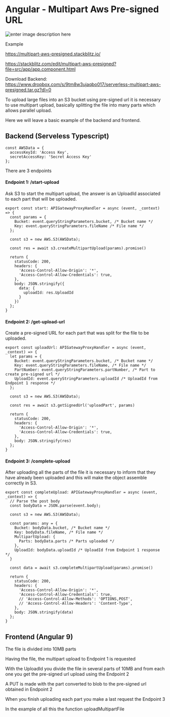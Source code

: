 # Angular - Multipart Aws Pre-signed URL
![enter image description here](https://res.cloudinary.com/du4jrqkyo/image/upload/v1609492542/multipart-aws-presigned.png)

Example

https://multipart-aws-presigned.stackblitz.io/ 

https://stackblitz.com/edit/multipart-aws-presigned?file=src/app/app.component.html 

Download Backend:
https://www.dropbox.com/s/9tm8w3ujaqbo017/serverless-multipart-aws-presigned.tar.gz?dl=0

To upload large files into an S3 bucket using pre-signed url it is necessary to use multipart upload, basically splitting the file into many parts which allows parallel upload.

Here we will leave a basic example of the backend and frontend.

## Backend (Serveless Typescript)

```
const AWSData = {
  accessKeyId: 'Access Key',
  secretAccessKey: 'Secret Access Key'
};
```

There are 3 endpoints 

#### Endpoint 1: /start-upload

Ask S3 to start the multipart upload, the answer is an UploadId associated to each part that will be uploaded.

```
export const start: APIGatewayProxyHandler = async (event, _context) => {
  const params = {
    Bucket: event.queryStringParameters.bucket, /* Bucket name */
    Key: event.queryStringParameters.fileName /* File name */
  };

  const s3 = new AWS.S3(AWSData);

  const res = await s3.createMultipartUpload(params).promise()

  return {
    statusCode: 200,
    headers: {
      'Access-Control-Allow-Origin': '*',
      'Access-Control-Allow-Credentials': true,
    },
    body: JSON.stringify({
      data: {
        uploadId: res.UploadId
      }
    })
  };
}
```

#### Endpoint 2: /get-upload-url

Create a pre-signed URL for each part that was split for the file to be uploaded.

```
export const uploadUrl: APIGatewayProxyHandler = async (event, _context) => {
  let params = {
    Bucket: event.queryStringParameters.bucket, /* Bucket name */
    Key: event.queryStringParameters.fileName, /* File name */
    PartNumber: event.queryStringParameters.partNumber, /* Part to create pre-signed url */
    UploadId: event.queryStringParameters.uploadId /* UploadId from Endpoint 1 response */
  };

  const s3 = new AWS.S3(AWSData);

  const res = await s3.getSignedUrl('uploadPart', params)

  return {
    statusCode: 200,
    headers: {
      'Access-Control-Allow-Origin': '*',
      'Access-Control-Allow-Credentials': true,
    },
    body: JSON.stringify(res)
  };
}
```

#### Endpoint 3: /complete-upload

After uploading all the parts of the file it is necessary to inform that they have already been uploaded and this will make the object assemble correctly in S3.

```
export const completeUpload: APIGatewayProxyHandler = async (event, _context) => {
  // Parse the post body
  const bodyData = JSON.parse(event.body);

  const s3 = new AWS.S3(AWSData);

  const params: any = {
    Bucket: bodyData.bucket, /* Bucket name */
    Key: bodyData.fileName, /* File name */
    MultipartUpload: {
      Parts: bodyData.parts /* Parts uploaded */
    },
    UploadId: bodyData.uploadId /* UploadId from Endpoint 1 response */
  }

  const data = await s3.completeMultipartUpload(params).promise()

  return {
    statusCode: 200,
    headers: {
      'Access-Control-Allow-Origin': '*',
      'Access-Control-Allow-Credentials': true,
      // 'Access-Control-Allow-Methods': 'OPTIONS,POST',
      // 'Access-Control-Allow-Headers': 'Content-Type',
    },
    body: JSON.stringify(data)
  };
}
```

## Frontend (Angular 9)

The file is divided into 10MB parts 

Having the file, the multipart upload to Endpoint 1 is requested

With the UploadId you divide the file in several parts of 10MB and from each one you get the pre-signed url upload using the Endpoint 2

A PUT is made with the part converted to blob to the pre-signed url obtained in Endpoint 2

When you finish uploading each part you make a last request the Endpoint 3

In the example of all this the function uploadMultipartFile
